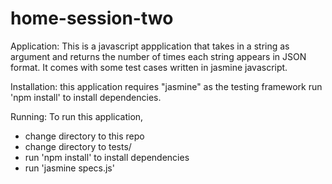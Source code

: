 # home-session-two

Application:
This is a javascript appplication that takes in a string as argument and returns the number of times each string appears in JSON format.
It comes with some test cases written in jasmine javascript.

Installation:
this application requires "jasmine" as the testing framework
run 'npm install' to install dependencies.

Running:
To run this application,
- change directory to this repo
- change directory to tests/
- run 'npm install' to install dependencies
- run 'jasmine specs.js'
